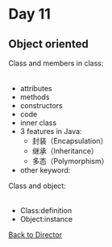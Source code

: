 Day 11
=====

Object oriented
----


Class and members in class:
######
  * attributes
  * methods
  * constructors
  * code
  * inner class
* 3 features in Java:
  *  封装（Encapsulation）
  *  继承（Inheritance）
  *  多态（Polymorphism）
* other keyword:

Class and object:
######
* Class:definition
* Object:instance

[Back to Director](https://github.com/WestbrookYuan/Java-Learning/)
